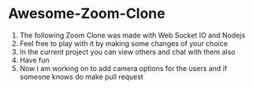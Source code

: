 # Awesome-Zoom-Clone
1. The following Zoom Clone was made with Web Socket IO and Nodejs
2. Feel free to play with it by making some changes of your choice
3. In the current project you can view others and chat with them also
4. Have fun
5. Now i am working on to add camera options for the users and if someone knows do make pull request
